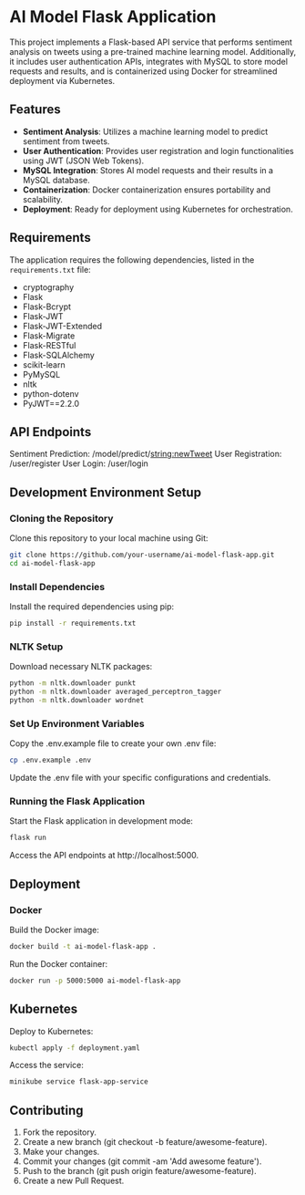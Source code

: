 # AI Model Flask Application

This project implements a Flask-based API service that performs sentiment analysis on tweets using a pre-trained machine learning model. Additionally, it includes user authentication APIs, integrates with MySQL to store model requests and results, and is containerized using Docker for streamlined deployment via Kubernetes.

## Features

- **Sentiment Analysis**: Utilizes a machine learning model to predict sentiment from tweets.
- **User Authentication**: Provides user registration and login functionalities using JWT (JSON Web Tokens).
- **MySQL Integration**: Stores AI model requests and their results in a MySQL database.
- **Containerization**: Docker containerization ensures portability and scalability.
- **Deployment**: Ready for deployment using Kubernetes for orchestration.

## Requirements

The application requires the following dependencies, listed in the `requirements.txt` file:
- cryptography
- Flask
- Flask-Bcrypt
- Flask-JWT
- Flask-JWT-Extended
- Flask-Migrate
- Flask-RESTful
- Flask-SQLAlchemy
- scikit-learn
- PyMySQL
- nltk
- python-dotenv
- PyJWT==2.2.0

## API Endpoints

Sentiment Prediction: /model/predict/<string:newTweet>
User Registration: /user/register
User Login: /user/login

## Development Environment Setup

### Cloning the Repository

Clone this repository to your local machine using Git:

```bash
git clone https://github.com/your-username/ai-model-flask-app.git
cd ai-model-flask-app
```

### Install Dependencies

Install the required dependencies using pip:

```bash
pip install -r requirements.txt
```

### NLTK Setup

Download necessary NLTK packages:

```bash
python -m nltk.downloader punkt
python -m nltk.downloader averaged_perceptron_tagger
python -m nltk.downloader wordnet
```

### Set Up Environment Variables

Copy the .env.example file to create your own .env file:

```bash
cp .env.example .env
```

Update the .env file with your specific configurations and credentials.

### Running the Flask Application

Start the Flask application in development mode:

```bash
flask run
```

Access the API endpoints at http://localhost:5000.

## Deployment

### Docker

Build the Docker image:

```bash
docker build -t ai-model-flask-app .
```

Run the Docker container:

```bash
docker run -p 5000:5000 ai-model-flask-app
```

## Kubernetes

Deploy to Kubernetes:

```bash
kubectl apply -f deployment.yaml
```

Access the service:

```bash
minikube service flask-app-service
```

## Contributing

1. Fork the repository.
2. Create a new branch (git checkout -b feature/awesome-feature).
3. Make your changes.
4. Commit your changes (git commit -am 'Add awesome feature').
5. Push to the branch (git push origin feature/awesome-feature).
6. Create a new Pull Request.
